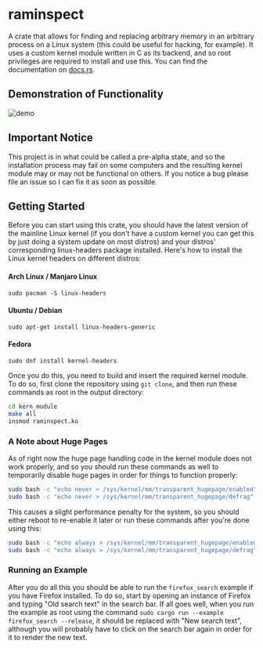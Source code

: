 # raminspect

A crate that allows for finding and replacing arbitrary memory in an arbitrary process on a Linux system (this could be useful for hacking, for example). It uses a custom kernel module written in C as its backend, and so root privileges are required to install and use this. You can find the documentation on [docs.rs](https://docs.rs/raminspect/latest/raminspect).

## Demonstration of Functionality

![demo](https://github.com/PhilosophicalProgrammer/raminspect/assets/79514573/7c55e611-93ff-47cc-8a72-a00840991270)

## Important Notice

This project is in what could be called a pre-alpha state, and so the installation process may fail on some computers and the resulting kernel module may or may not be functional on others. If you notice a bug please file an issue so I can fix it as soon as possible.

## Getting Started

Before you can start using this crate, you should have the latest version of the mainline Linux kernel (if you don't have a custom kernel you can get this by just doing a system update on most distros) and your distros' corresponding linux-headers package installed. Here's how to install the Linux kernel headers on different distros:

#### Arch Linux / Manjaro Linux

`sudo pacman -S linux-headers`

#### Ubuntu / Debian

`sudo apt-get install linux-headers-generic`

#### Fedora

`sudo dnf install kernel-headers`

Once you do this, you need to build and insert the required kernel module. To do so, first clone the repository using `git clone`, and then run these commands as root in the output directory:

```bash
cd kern_module
make all
insmod raminspect.ko
```

### A Note about Huge Pages

As of right now the huge page handling code in the kernel module does not work properly, and so you should run these commands as well to temporarily disable huge pages in order for things to function properly:

```bash
sudo bash -c "echo never > /sys/kernel/mm/transparent_hugepage/enabled"
sudo bash -c "echo never > /sys/kernel/mm/transparent_hugepage/defrag"
```

This causes a slight performance penalty for the system, so you should either reboot to re-enable it later or run these commands after you're done using this:

```bash
sudo bash -c "echo always > /sys/kernel/mm/transparent_hugepage/enabled"
sudo bash -c "echo always > /sys/kernel/mm/transparent_hugepage/defrag"
```

### Running an Example

After you do all this you should be able to run the `firefox_search` example if you have Firefox installed. To do so, start by opening an instance of Firefox and typing "Old search text" in the search bar. If all goes well, when you run the example as root using the command `sudo cargo run --example firefox_search --release`, it should be replaced with "New search text", although you will probably have to click on the search bar again in order for it to render the new text.
